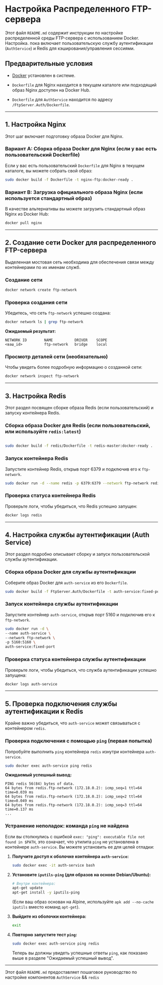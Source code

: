# Настройка Распределенного FTP-сервера

Этот файл `README.md` содержит инструкции по настройке распределенной среды FTP-сервера с использованием Docker. Настройка. пока включает пользовательскую службу аутентификации (`AuthService`) и Redis для кэширования/управления сессиями.

## Предварительные условия

  * [Docker](https://docs.docker.com/get-docker/) установлен в системе.

  * `Dockerfile` для Nginx находится в текущем каталоге или подходящий образ Nginx доступен на Docker Hub.

  * `Dockerfile` для `AuthService` находится по адресу `/FtpServer.Auth/Dockerfile`.

-----

## 1\. Настройка Nginx

Этот шаг включает подготовку образа Docker для Nginx.

### Вариант A: Сборка образа Docker для Nginx (если у вас есть пользовательский Dockerfile)

Если у вас есть пользовательский `Dockerfile` для Nginx в текущем каталоге, вы можете собрать свой образ:

```bash
sudo docker build -f Dockerfile -t nginx-ftp:docker-ready .
```

### Вариант B: Загрузка официального образа Nginx (если используется стандартный образ)

В качестве альтернативы вы можете загрузить стандартный образ Nginx из Docker Hub:

```bash
docker pull nginx
```

-----

## 2\. Создание сети Docker для распределенного FTP-сервера

Выделенная мостовая сеть необходима для обеспечения связи между контейнерами по их именам служб.

### Создание сети

```bash
docker network create ftp-network
```

### Проверка создания сети

Убедитесь, что сеть `ftp-network` успешно создана:

```bash
docker network ls | grep ftp-network
```

**Ожидаемый результат:**

```
NETWORK ID        NAME          DRIVER    SCOPE
<ваш_id>          ftp-network   bridge    local
```

### Просмотр деталей сети (необязательно)

Чтобы увидеть более подробную информацию о созданной сети:

```bash
docker network inspect ftp-network
```

-----

## 3\. Настройка Redis

Этот раздел посвящен сборке образа Redis (если пользовательский) и запуску контейнера Redis.

### Сборка образа Docker для Redis (если пользовательский, или используйте `redis:latest`)


```bash

sudo docker build -f redis/Dockerfile -t redis-master:docker-ready .
```

### Запуск контейнера Redis

Запустите контейнер Redis, открыв порт 6379 и подключив его к `ftp-network`.

```bash
sudo docker run -d --name redis -p 6379:6379 --network ftp-network redis:docker-ready
```

### Проверка статуса контейнера Redis

Проверьте логи, чтобы убедиться, что Redis успешно запущен:

```bash
docker logs redis
```

-----

## 4\. Настройка службы аутентификации (Auth Service)

Этот раздел подробно описывает сборку и запуск пользовательской службы аутентификации.

### Сборка образа Docker для службы аутентификации

Соберите образ Docker для `auth-service` из его `Dockerfile`.

```bash
sudo docker build -f FtpServer.Auth/Dockerfile -t auth-service:fixed-port .
```

### Запуск контейнера службы аутентификации

Запустите контейнер `auth-service`, открыв порт 5160 и подключив его к `ftp-network`.

```bash
sudo docker run -d \
--name auth-service \
--network ftp-network \
-p 5160:5160 \
auth-service:fixed-port
```

### Проверка статуса контейнера службы аутентификации

Проверьте логи, чтобы убедиться, что служба аутентификации успешно запущена:

```bash
docker logs auth-service
```

-----

## 5\. Проверка подключения службы аутентификации к Redis

Крайне важно убедиться, что `auth-service` может связываться с контейнером `redis`.

### Проверка подключения с помощью `ping` (первая попытка)

Попробуйте выполнить `ping` контейнера `redis` изнутри контейнера `auth-service`.

```bash
sudo docker exec auth-service ping redis
```

**Ожидаемый успешный вывод:**

```
PING redis 56(84) bytes of data.
64 bytes from redis.ftp-network (172.18.0.2): icmp_seq=1 ttl=64 time=0.039 ms
64 bytes from redis.ftp-network (172.18.0.2): icmp_seq=2 ttl=64 time=0.049 ms
64 bytes from redis.ftp-network (172.18.0.2): icmp_seq=3 ttl=64 time=0.137 ms
...
```

### Устранение неполадок: команда `ping` не найдена

Если вы столкнулись с ошибкой `exec: "ping": executable file not found in $PATH`, это означает, что утилита `ping` не установлена в контейнере `auth-service`. Вы можете установить ее для целей отладки:

1.  **Получите доступ к оболочке контейнера `auth-service`:**

    ```bash
    sudo docker exec -it auth-service bash
    ```

2.  **Установите `iputils-ping` (для образов на основе Debian/Ubuntu):**

    ```bash
    # Внутри контейнера:
    apt-get update
    apt-get install -y iputils-ping
    ```

    (Если ваш образ основан на Alpine, используйте `apk add --no-cache iputils` вместо команд `apt-get`).

3.  **Выйдите из оболочки контейнера:**

    ```bash
    exit
    ```

4.  **Повторно запустите тест `ping`:**

    ```bash
    sudo docker exec auth-service ping redis
    ```

    Теперь вы должны увидеть успешные ответы `ping`, как показано выше в разделе "Ожидаемый успешный вывод".

-----

Этот файл `README.md` предоставляет пошаговое руководство по настройке компонентов  `AuthService` && `redis`